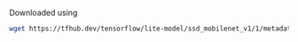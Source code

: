 Downloaded using

```sh
wget https://tfhub.dev/tensorflow/lite-model/ssd_mobilenet_v1/1/metadata/2?lite-format=tflite -O lite-model_ssd_mobilenet_v1_1_metadata_2.tflite
```
